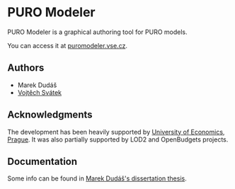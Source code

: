 # PURO Modeler

PURO Modeler is a graphical authoring tool for PURO models.

You can access it at [puromodeler.vse.cz](https://puromodeler.vse.cz).

## Authors

* Marek Dudáš
* [Vojtěch Svátek](https://nb.vse.cz/~svatek/)

## Acknowledgments

The development has been heavily supported by [University of Economics, Prague](http://vse.cz).
It was also partially supported by LOD2 and OpenBudgets projects.

## Documentation

Some info can be found in [Marek Dudáš's dissertation thesis](https://vskp.vse.cz/id/1347934).
